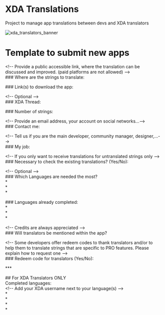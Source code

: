 # XDA Translations
Project to manage app translations between devs and XDA translators  

![xda_translators_banner](../master/_banner.png)

# Template to submit new apps

\<!-- Provide a public accessible link, where the translation can be discussed and improved. (paid platforms are not allowed) -->  
\### Where are the strings to translate:  

\### Link(s) to download the app:  

\<!-- Optional -->  
\### XDA Thread:  

\### Number of strings: 

\<!-- Provide an email address, your account on social networks...-->  
\### Contact me:  

\<!-- Tell us if you are the main developer, community manager, designer,...-->  
\### My job:  

\<!-- If you only want to receive translations for untranslated strings only -->  
\### Necessary to check the existing translations? (Yes/No):  

\<!-- Optional -->  
\### Which Languages are needed the most?  
\*  
\*  
\*  

\### Languages already completed:  
\*  
\*  
\*  

\<!-- Credits are always appreciated -->  
\### Will translators be mentioned within the app?  

\<!-- Some developers offer redeem codes to thank translators and/or to help them to translate strings that are specific to PRO features. Please explain how to request one -->  
\### Redeem code for translators (Yes/No):  

\***

\## For XDA Translators ONLY  
Completed languages:  
\<!-- Add your XDA username next to your language(s) -->  
\*  
\*  
\*  
\*  
